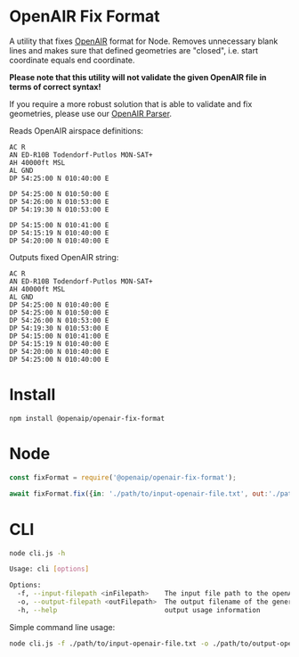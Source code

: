 # OpenAIR Fix Format

A utility that fixes [OpenAIR](http://www.winpilot.com/usersguide/userairspace.asp) format for Node. Removes unnecessary
blank lines and makes sure that defined geometries are "closed", i.e. start coordinate equals end coordinate.

**Please note that this utility will not validate the given OpenAIR file in terms of correct syntax!**

If you require a more robust solution that is able to validate and fix geometries, please use our [OpenAIR Parser](https://github.com/openAIP/openaip-openair-parser).

Reads OpenAIR airspace definitions:

```text
AC R
AN ED-R10B Todendorf-Putlos MON-SAT+
AH 40000ft MSL
AL GND
DP 54:25:00 N 010:40:00 E

DP 54:25:00 N 010:50:00 E
DP 54:26:00 N 010:53:00 E
DP 54:19:30 N 010:53:00 E

DP 54:15:00 N 010:41:00 E
DP 54:15:19 N 010:40:00 E
DP 54:20:00 N 010:40:00 E
```

Outputs fixed OpenAIR string:

```text
AC R
AN ED-R10B Todendorf-Putlos MON-SAT+
AH 40000ft MSL
AL GND
DP 54:25:00 N 010:40:00 E
DP 54:25:00 N 010:50:00 E
DP 54:26:00 N 010:53:00 E
DP 54:19:30 N 010:53:00 E
DP 54:15:00 N 010:41:00 E
DP 54:15:19 N 010:40:00 E
DP 54:20:00 N 010:40:00 E
DP 54:25:00 N 010:40:00 E
```

Install
=
```shell
npm install @openaip/openair-fix-format
```

Node
=

```javascript
const fixFormat = require('@openaip/openair-fix-format');

await fixFormat.fix({in: './path/to/input-openair-file.txt', out:'./path/to/output-openair-file.txt'});
```

CLI
=

```bash
node cli.js -h

Usage: cli [options]

Options:
  -f, --input-filepath <inFilepath>    The input file path to the openAIR file
  -o, --output-filepath <outFilepath>  The output filename of the generated fixed OpenAIR file
  -h, --help                           output usage information
```

Simple command line usage:

```bash
node cli.js -f ./path/to/input-openair-file.txt -o ./path/to/output-openair-file.txt
```
